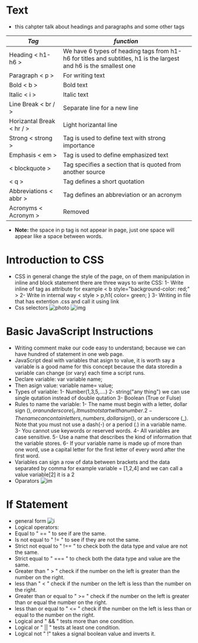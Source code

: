 # Text 
* this cahpter talk about headings and paragraphs and some other tags

| ***Tag*** | ***function*** |
| --- | -------- |
| Heading &lt; h1-h6 &gt; | We have 6 types of heading tags from h1-h6 for titles and subtitles, h1 is the largest and h6 is the smallest one |
| Paragraph &lt; p &gt; | For writing text |
| Bold &lt; b &gt; | Bold text |
| Italic &lt; i &gt; | Italic text |
| Line Break &lt; br / &gt; | Separate line for a new line |
| Horizantal Break &lt; hr / &gt; | Light horizantal line |
| Strong &lt; strong &gt; | Tag is used to define text with strong importance |
| Emphasis &lt; em &gt; | Tag is used to define emphasized text |
| &lt; blockquote &gt; | Tag specifies a section that is quoted from another source |
| &lt; q &gt; | Tag defines a short quotation |
| Abbreviations &lt; abbr &gt; | Tag defines an abbreviation or an acronym |
| Acronyms &lt; Acronym &gt; | Removed |

* **Note:** the space in p tag is not appear in page, just one space will appear like a space between words.
# Introduction to CSS
* CSS in general change the style of the page, on of them manipulation in inline and block statement
there are three ways to write CSS:
1- Write inline of tag as attribute for example
&lt; b style="background-color: red;" &gt;
2- Write in internal way 
&lt; style &gt;
p,h1{ 
    color= green;
} 
3- Writing in file that has extention .css and call it using link
* Css selectors
![photo](https://cs.wellesley.edu/~cs110/reading/css-selectors-files/css_rule.png)
![img](https://i.pinimg.com/originals/bc/97/96/bc97965579512f8a6d2303934f599c65.png)
# Basic JavaScript Instructions
* Writing comment make our code easy to understand; because we can have hundred of statement in one web page.
* JavaScript deal with variables that asign to value, it is worth say a variable is a good name for this concept because the data storedin a variable can change (or vary) each time a script runs.
* Declare variable:
var variable name;
* Then asign value:
variable name= value;
* Types of variable: 
1- Number(1,3,5,....)
2- string("any thing") we can use single qutation instead of double qutation
3- Boolean (True or Fulse)
* Rules to name the variable:
1- The name must begin with a letter, dollar sign ($),or an underscore (_). It must not start with a number.
2-The name can contain letters, numbers, dollar sign ($), or an underscore (_). Note that you must not use a dash(-) or a period (.) in a variable name.
3- You cannot use keywords or reserved words.
4- All variables are case sensitive.
5- Use a name that describes the kind of information that the variable stores. 
6- If your variable name is made up of more than one word, use a capital letter for the first letter of every word after the first word.
* Variables can sign a row of data between brackets and the data separated by comma for example
variable = [1,2,4]
and we can call a value 
variable[2] it is a 2
* Oparators 
![im](https://2.bp.blogspot.com/-Aa3I3yOraos/W8LSLWl3Q5I/AAAAAAAAESw/RJugarKq2mQn0zb8BXB6cYHtKOjYXoAEgCLcBGAs/w1200-h630-p-k-no-nu/arithmatic-operators.PNG)
# If Statement
* general form 
![i](https://image.slidesharecdn.com/conditional-140811112653-phpapp02/95/conditional-statement-in-java-23-638.jpg?cb=1407756443.jpg)
* Logical operators:
* Equal to " == " to see if are the same.
* Is not equal to " != " to see if they are not the same.
* Strict not equal to " !== " to check both the data type and value are not the same.
* Strict equal to " === " to check both the data type and value are the same.
* Greater than " > " check if the number on the left is greater than the number on the right.
* less than " < " check if the number on the left is less than the number on the right.
* Greater than or equal to " >= " check if the number on the left is greater than or equal the number on the right.
* less than or equal to " <= " check if the number on the left is less than or equal to the number on the right.
* Logical and " && " tests more than one condition.
* Logical or " || " tests at least one condition.
* Logical not " !" takes a signal boolean value and inverts it.
